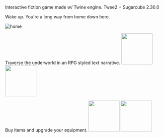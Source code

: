 Interactive fiction game made w/ Twine engine. Twee2 + Sugarcube 2.30.0

Wake up. 
You're a long way from home down here.

![home](../master/hellquest_home.PNG?raw=true)

Traverse the underworld in an RPG styled text narrative.
<img src="../master/hellquest_demon.PNG" width="100">
<img src="../master/hellquest_adventure.PNG" width="100">

Buy items and upgrade your equipment.
<img src="../master/hellquest_shop.PNG" width="100">
<img src="../master/hellquest_stats.PNG" width="100">
